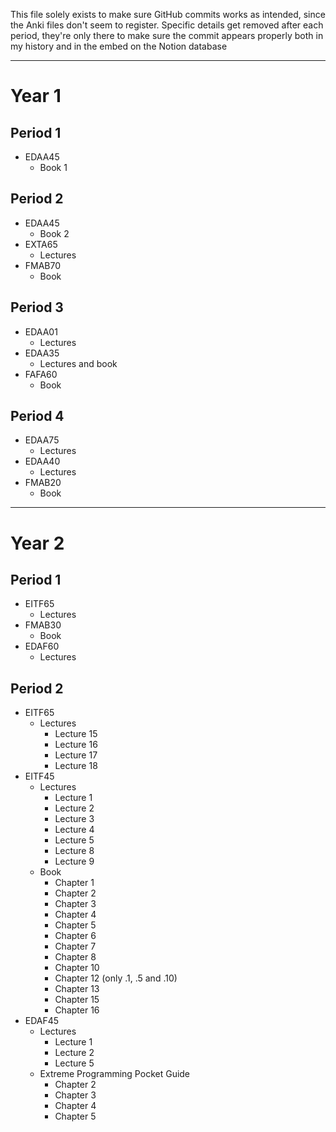 This file solely exists to make sure GitHub commits works as intended, since the Anki files don't seem to register.
Specific details get removed after each period, they're only there to make sure the commit appears properly both in my history and in the embed on the Notion database

---
# Year 1
## Period 1
* EDAA45
	* Book 1
## Period 2
* EDAA45
	* Book 2
* EXTA65
	* Lectures
* FMAB70
	* Book
## Period 3
* EDAA01
	* Lectures
* EDAA35
	* Lectures and book
* FAFA60
	* Book
## Period 4
* EDAA75
	* Lectures
* EDAA40
	* Lectures
* FMAB20
	* Book

---

# Year 2
## Period 1
* EITF65
	* Lectures
* FMAB30
	* Book
* EDAF60
	* Lectures
## Period 2
* EITF65
	* Lectures
		* Lecture 15
		* Lecture 16
		* Lecture 17
		* Lecture 18
* EITF45
	* Lectures
		* Lecture 1
		* Lecture 2
		* Lecture 3
		* Lecture 4
		* Lecture 5
		* Lecture 8
		* Lecture 9
	* Book
		* Chapter 1
		* Chapter 2
		* Chapter 3
		* Chapter 4
		* Chapter 5
		* Chapter 6
		* Chapter 7
		* Chapter 8
		* Chapter 10
		* Chapter 12 (only .1, .5 and .10)
		* Chapter 13
		* Chapter 15
		* Chapter 16
* EDAF45
	* Lectures
		* Lecture 1
		* Lecture 2
		* Lecture 5
	* Extreme Programming Pocket Guide
		* Chapter 2
		* Chapter 3
		* Chapter 4
		* Chapter 5
